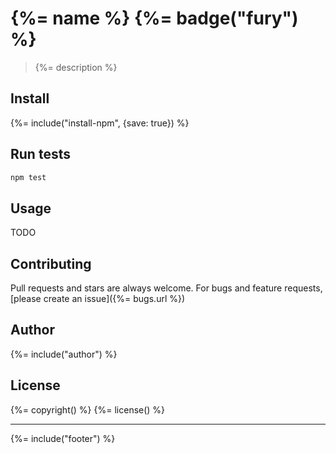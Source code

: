 # {%= name %} {%= badge("fury") %}

> {%= description %}


## Install
{%= include("install-npm", {save: true}) %}


## Run tests

```bash
npm test
```
## Usage

TODO

## Contributing
Pull requests and stars are always welcome. For bugs and feature requests, [please create an issue]({%= bugs.url %})

## Author
{%= include("author") %}

## License
{%= copyright() %}
{%= license() %}

***

{%= include("footer") %}
